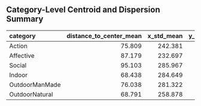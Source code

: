 ## Category-Level Centroid and Dispersion Summary

| category       |   distance_to_center_mean |   x_std_mean |   y_std_mean |
|:---------------|--------------------------:|-------------:|-------------:|
| Action         |                    75.809 |      242.381 |      190.79  |
| Affective      |                    87.179 |      232.697 |      191.015 |
| Social         |                    95.103 |      285.967 |      186.987 |
| Indoor         |                    68.438 |      284.649 |      190.958 |
| OutdoorManMade |                    76.038 |      281.322 |      178.488 |
| OutdoorNatural |                    68.791 |      258.878 |      181.088 |